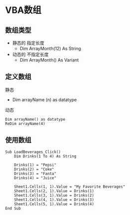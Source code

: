 # VBA数组

## 数组类型

- 静态的 指定长度
  - Dim ArrayMonth(12) As String
- 动态的 不指定长度
  - Dim ArrayMonth() As Variant

## 定义数组

静态

- Dim arrayName (n) as datatype

动态

```vba
Dim arrayName() as datatype
ReDim arrayName(4)

```

## 使用数组

```vba
Sub LoadBeverages_Click()
    Dim Drinks(1 To 4) As String
     
    Drinks(1) = "Pepsi"
    Drinks(2) = "Coke"
    Drinks(3) = "Fanta"
    Drinks(4) = "Juice"
     
    Sheet1.Cells(1, 1).Value = "My Favorite Beverages"
    Sheet1.Cells(2, 1).Value = Drinks(1)
    Sheet1.Cells(3, 1).Value = Drinks(2)
    Sheet1.Cells(4, 1).Value = Drinks(3)
    Sheet1.Cells(5, 1).Value = Drinks(4)
End Sub
```